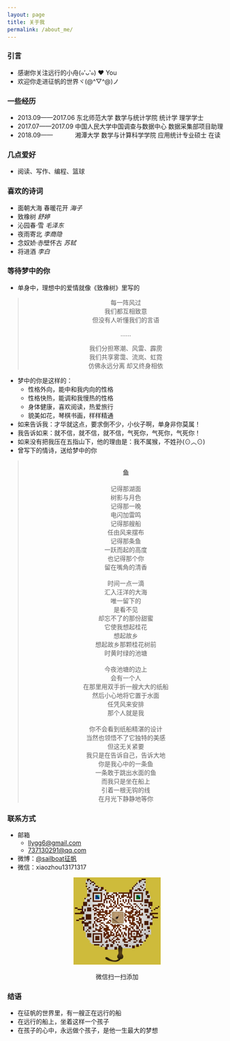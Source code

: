 ```yaml
---
layout: page
title: 关于我
permalink: /about_me/
---
```


### 引言
* 感谢你关注远行的小舟(๑′ᴗ‵๑)  ❤ You
* 欢迎你走进征帆的世界ヾ(@^▽^@)ノ

### 一些经历

* 2013.09——2017.06 东北师范大学 数学与统计学院 统计学 理学学士
* 2017.07——2017.09 中国人民大学中国调查与数据中心 数据采集部项目助理
* 2018.09——&nbsp;&nbsp;&nbsp;&nbsp;&nbsp;&nbsp;&nbsp;&nbsp;&nbsp;&nbsp;&nbsp;&nbsp;&nbsp;湘潭大学 数学与计算科学学院 应用统计专业硕士 在读

### 几点爱好

* 阅读、写作、编程、篮球

### 喜欢的诗词

* 面朝大海 春暖花开 *海子*
* 致橡树 *舒婷*
* 沁园春·雪 *毛泽东*
* 夜雨寄北 *李商隐*
* 念奴娇·赤壁怀古 *苏轼*
* 将进酒 *李白*

### 等待梦中的你

* 单身中，理想中的爱情就像《致橡树》里写的

<div align='center'>
<blockquote class="quote-style">
每一阵风过<br>
我们都互相致意<br>
但没有人听懂我们的言语<br>
<p>……</p>
我们分担寒潮、风雷、霹雳<br>
我们共享雾霭、流岚、虹霓<br>
仿佛永远分离 却又终身相依<br>
</blockquote>
</div>

* 梦中的你是这样的：
  + 性格外向，能中和我内向的性格
  + 性格快热，能调和我慢热的性格
  + 身体健康，喜欢阅读，热爱旅行
  + 貌美如花，琴棋书画，样样精通
* 如来告诉我：才华就这点，要求倒不少，小伙子啊，单身非你莫属！
* 我告诉如来：就不信，就不信，就不信，气死你，气死你，气死你！
* 如来没有把我压在五指山下，他的理由是：我不属猴，不姓孙(⊙︿⊙)
* 曾写下的情诗，送给梦中的你

<div align='center'>
<blockquote class="quote-style">

<br>
<strong>鱼</strong><br>
<br>
记得那湖面<br>
树影与月色<br>
记得那一晚<br>
电闪加雷鸣<br>
记得那艘船<br>
任由风来摆布<br>
记得那条鱼<br>
一跃而起的高度<br>
也记得那个你<br>
留在嘴角的清香<br>
<br>
时间一点一滴<br>
汇入汪洋的大海<br>
唯一留下的<br>
是看不见<br>
却忘不了的那份甜蜜<br>
它使我想起桂花<br>
想起故乡<br>
想起故乡那颗桂花树前<br>
时黄时绿的池塘<br>
<br>
今夜池塘的边上<br>
会有一个人<br>
在那里用双手折一艘大大的纸船<br>
然后小心地将它置于水面<br>
任凭风来安排<br>
那个人就是我<br>
<br>
你不会看到纸船精湛的设计<br>
当然也领悟不了它独特的美感<br>
但这无关紧要<br>
我只是在告诉自己，告诉大地<br>
你是我心中的一条鱼<br>
一条敢于跳出水面的鱼<br>
而我只是坐在船上<br>
引着一根无钩的线<br>
在月光下静静地等你<br>
</blockquote>
</div>


### 联系方式
* 邮箱
  + llygg6@gmail.com
  + 737130291@qq.com
* 微博：[@sailboat征帆](https://weibo.com/u/3167301301?refer_flag=1001030102_&is_hot=1)
* 微信：xiaozhou13171317
<div align='center'>  
<img src='/assets/wechat.jpg' height="200" width="200">
<p></p>
<p>微信扫一扫添加</p>
</div>


### 结语

* 在征帆的世界里，有一艘正在远行的船
* 在远行的船上，坐着这样一个孩子
* 在孩子的心中，永远做个孩子，是他一生最大的梦想